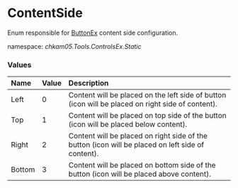 # ContentSide
Enum responsible for [ButtonEx](ButtonEx.md) content side configuration.

namespace: _chkam05.Tools.ControlsEx.Static_

### Values

| Name   | Value | Description |
|:-------|:------|:------------|
| Left   | 0     | Content will be placed on the left side of button (icon will be placed on right side of content). |
| Top    | 1     | Content will be placed on top side of the button (icon will be placed below content). |
| Right  | 2     | Content will be placed on right side of the button (icon will be placed on left side of content). |
| Bottom | 3     | Content will be placed on bottom side of the button (icon will be placed above content). |
